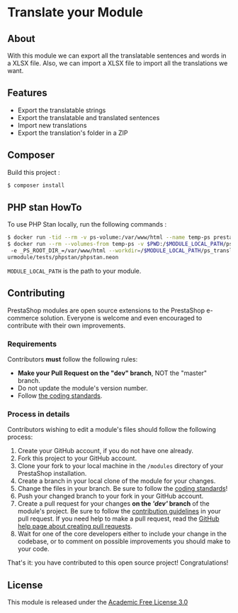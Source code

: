 # Translate your Module

## About

With this module we can export all the translatable sentences and words in a XLSX file.
Also, we can import a XLSX file to import all the translations we want.

## Features

* Export the translatable strings
* Export the translatable and translated sentences
* Import new translations
* Export the translation's folder in a ZIP

## Composer

Build this project :
```sh
$ composer install
```

## PHP stan HowTo

To use PHP Stan locally, run the following commands :
```sh
$ docker run -tid --rm -v ps-volume:/var/www/html --name temp-ps prestashop/prestashop:1.7
$ docker run --rm --volumes-from temp-ps -v $PWD:/$MODULE_LOCAL_PATH/ps_translateyourmodule
 -e _PS_ROOT_DIR_=/var/www/html --workdir=/$MODULE_LOCAL_PATH/ps_translateyourmodule phpstan/phpstan:0.11.19 analyse --configuration=/$MODULE_LOCAL_PATH/ps_translateyo
urmodule/tests/phpstan/phpstan.neon
```

`MODULE_LOCAL_PATH` is the path to your module.

## Contributing

PrestaShop modules are open source extensions to the PrestaShop e-commerce solution. Everyone is welcome and even encouraged to contribute with their own improvements.

### Requirements

Contributors **must** follow the following rules:

* **Make your Pull Request on the "dev" branch**, NOT the "master" branch.
* Do not update the module's version number.
* Follow [the coding standards][1].

### Process in details

Contributors wishing to edit a module's files should follow the following process:

1. Create your GitHub account, if you do not have one already.
2. Fork this project to your GitHub account.
3. Clone your fork to your local machine in the ```/modules``` directory of your PrestaShop installation.
4. Create a branch in your local clone of the module for your changes.
5. Change the files in your branch. Be sure to follow the [coding standards][1]!
6. Push your changed branch to your fork in your GitHub account.
7. Create a pull request for your changes **on the _'dev'_ branch** of the module's project. Be sure to follow the [contribution guidelines][2] in your pull request. If you need help to make a pull request, read the [GitHub help page about creating pull requests][3].
8. Wait for one of the core developers either to include your change in the codebase, or to comment on possible improvements you should make to your code.

That's it: you have contributed to this open source project! Congratulations!

## License

This module is released under the [Academic Free License 3.0][AFL-3.0]

[1]: https://devdocs.prestashop.com/1.7/development/coding-standards/
[2]: https://devdocs.prestashop.com/1.7/contribute/contribution-guidelines/
[3]: https://help.github.com/articles/using-pull-requests
[AFL-3.0]: https://opensource.org/licenses/AFL-3.0